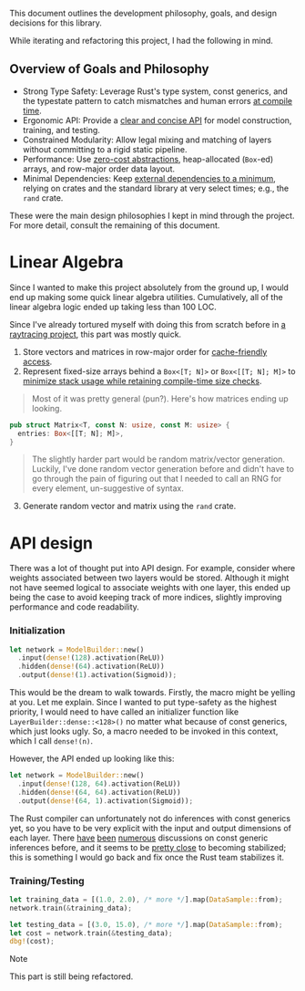 This document outlines the development philosophy, goals, and design decisions for this library.

While iterating and refactoring this project, I had the following in mind.

## Overview of Goals and Philosophy
- Strong Type Safety: Leverage Rust's type system, const generics, and the typestate pattern to catch mismatches and human errors <ins>at compile time</ins>.
- Ergonomic API: Provide a <ins>clear and concise API</ins> for model construction, training, and testing.
- Constrained Modularity: Allow legal mixing and matching of layers without committing to a rigid static pipeline.
- Performance: Use <ins>zero-cost abstractions</ins>, heap-allocated (`Box`-ed) arrays, and row-major order data layout.
- Minimal Dependencies: Keep <ins>external dependencies to a minimum</ins>, relying on crates and the standard library at very select times; e.g., the `rand` crate.

These were the main design philosophies I kept in mind through the project. For more detail, consult the remaining of this document.

# Linear Algebra
Since I wanted to make this project absolutely from the ground up, I would end up making some quick linear algebra utilities. Cumulatively, all of the linear algebra logic ended up taking less than 100 LOC.

Since I've already tortured myself with doing this from scratch before in [a raytracing project](https://github.com/sreyassabbani/ray-tracing-rs), this part was mostly quick.
1. Store vectors and matrices in row-major order for <ins>cache-friendly access</ins>.
2. Represent fixed-size arrays behind a `Box<[T; N]>` or `Box<[[T; N]; M]>` to <ins>minimize stack usage while retaining compile-time size checks</ins>.

> Most of it was pretty general (pun?). Here's how matrices ending up looking.
```rs
pub struct Matrix<T, const N: usize, const M: usize> {
  entries: Box<[[T; N]; M]>,
}
```
> The slightly harder part would be random matrix/vector generation. Luckily, I've done random vector generation before and didn't have to go through the pain of figuring out that I needed to call an RNG for every element, un-suggestive of syntax.
3. Generate random vector and matrix using the `rand` crate.

# API design
There was a lot of thought put into API design. For example, consider where weights associated between two layers would be stored. Although it might not have seemed logical to associate weights with one layer, this ended up being the case to avoid keeping track of more indices, slightly improving performance and code readability.

### Initialization

```rs
let network = ModelBuilder::new()
  .input(dense!(128).activation(ReLU))
  .hidden(dense!(64).activation(ReLU))
  .output(dense!(1).activation(Sigmoid));
```
This would be the dream to walk towards. Firstly, the macro might be yelling at you. Let me explain. Since I wanted to put type-safety as the highest priority, I would need to have called an initializer function like `LayerBuilder::dense::<128>()` no matter what because of const generics, which just looks ugly. So, a macro needed to be invoked in this context, which I call `dense!(n)`.

However, the API ended up looking like this:
```rs
let network = ModelBuilder::new()
  .input(dense!(128, 64).activation(ReLU))
  .hidden(dense!(64, 64).activation(ReLU))
  .output(dense!(64, 1).activation(Sigmoid));
```
The Rust compiler can unfortunately not do inferences with const generics yet, so you have to be very explicit with the input and output dimensions of each layer. There [have](https://users.rust-lang.org/t/rust-type-inference-failing-with-const-generic/122682) [been](https://www.google.com/url?sa=t&source=web&rct=j&opi=89978449&url=https://stackoverflow.com/questions/71233548/rust-cannot-infer-the-value-of-const-parameter-when-a-default-is-provided&ved=2ahUKEwi0te-q7rSNAxWMSzABHVFpA7UQFnoECCEQAQ&usg=AOvVaw3mVoJL87CW0fTQjEX-4A8n) [numerous](https://github.com/rust-lang/rust/issues/98931) discussions on const generic inferences before, and it seems to be [pretty close](https://blog.rust-lang.org/inside-rust/2025/03/05/inferred-const-generic-arguments/) to becoming stabilized; this is something I would go back and fix once the Rust team stabilizes it.

### Training/Testing

```rs
let training_data = [(1.0, 2.0), /* more */].map(DataSample::from);
network.train(&training_data);

let testing_data = [(3.0, 15.0), /* more */].map(DataSample::from);
let cost = network.train(&testing_data);
dbg!(cost);
```

> [!NOTE]
> This part is still being refactored.
